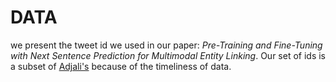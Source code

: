 # DATA
we present the tweet id we used in our paper: *Pre-Training and Fine-Tuning with Next Sentence Prediction for Multimodal Entity Linking*.
Our set of ids is a subset of [Adjali's](https://github.com/OA256864/MEL_Tweets) because of the timeliness of data.